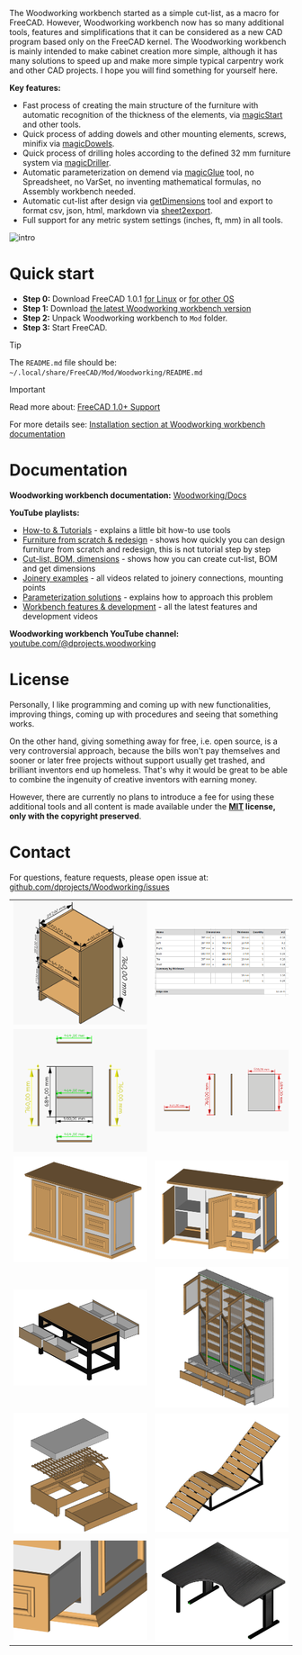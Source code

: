 The Woodworking workbench started as a simple cut-list, as a macro for FreeCAD. However, Woodworking workbench now has so many additional tools, features and simplifications that it can be considered as a new CAD program based only on the FreeCAD kernel. The Woodworking workbench is mainly intended to make cabinet creation more simple, although it has many solutions to speed up and make more simple typical carpentry work and other CAD projects. I hope you will find something for yourself here.

**Key features:**
* Fast process of creating the main structure of the furniture with automatic recognition of the thickness of the elements, via [magicStart](https://github.com/dprojects/Woodworking/tree/master/Docs#how-to-start---magicstart) and other tools.
* Quick process of adding dowels and other mounting elements, screws, minifix via [magicDowels](https://github.com/dprojects/Woodworking/tree/master/Docs#magicdowels).
* Quick process of drilling holes according to the defined 32 mm furniture system via [magicDriller](https://github.com/dprojects/Woodworking/tree/master/Docs#magicdriller).
* Automatic parameterization on demend via [magicGlue](https://github.com/dprojects/Woodworking/tree/master/Docs#magicglue) tool, no Spreadsheet, no VarSet, no inventing mathematical formulas, no Assembly workbench needed.
* Automatic cut-list after design via [getDimensions](https://github.com/dprojects/Woodworking/tree/master/Docs#getdimensions---cut-list-bom-creation-tool) tool and export to format csv, json, html, markdown via [sheet2export](https://github.com/dprojects/Woodworking/tree/master/Docs#sheet2export).
* Full support for any metric system settings (inches, ft, mm) in all tools.

![intro](https://raw.githubusercontent.com/dprojects/media/master/intro.gif)

# Quick start

* **Step 0:** Download FreeCAD 1.0.1 [for Linux](https://github.com/FreeCAD/FreeCAD/releases/download/1.0.1/FreeCAD_1.0.1-conda-Linux-x86_64-py311.AppImage) or [for other OS](https://github.com/FreeCAD/FreeCAD/releases/tag/1.0.1)
* **Step 1:** Download [the latest Woodworking workbench version](https://github.com/dprojects/Woodworking/archive/refs/heads/master.zip)
* **Step 2:** Unpack Woodworking workbench to `Mod` folder.
* **Step 3:** Start FreeCAD.

> [!TIP]
> The `README.md` file should be: `~/.local/share/FreeCAD/Mod/Woodworking/README.md`

> [!IMPORTANT]
> Read more about: [FreeCAD 1.0+ Support](https://github.com/dprojects/Woodworking/issues/49)

For more details see: [Installation section at Woodworking workbench documentation](https://github.com/dprojects/Woodworking/tree/master/Docs#installation)

# Documentation

**Woodworking workbench documentation:** [Woodworking/Docs](https://github.com/dprojects/Woodworking/tree/master/Docs)

**YouTube playlists:**

* [How-to & Tutorials](https://www.youtube.com/playlist?list=PLSKOS_LK45BAP3JmYWzraTHqb0tAeONkf) - explains a little bit how-to use tools
* [Furniture from scratch & redesign](https://www.youtube.com/playlist?list=PLSKOS_LK45BBHkWPjdWX49qh-GEsF511v) - shows how quickly you can design furniture from scratch and redesign, this is not tutorial step by step
* [Cut-list, BOM, dimensions](https://www.youtube.com/playlist?list=PLSKOS_LK45BCnwvCGt4klfF6uVAxfQQTy) - shows how you can create cut-list, BOM and get dimensions
* [Joinery examples](https://www.youtube.com/playlist?list=PLSKOS_LK45BBG8kJ2AZvQKBfOSfzhTrLt) - all videos related to joinery connections, mounting points
* [Parameterization solutions](https://www.youtube.com/playlist?list=PLSKOS_LK45BCzvg_B7oSTk1IsQnu5thtZ) - explains how to approach this problem
* [Workbench features & development](https://www.youtube.com/playlist?list=PLSKOS_LK45BDiLCETxbH_PV-uN3RAA0qz) - all the latest features and development videos

**Woodworking workbench YouTube channel:** [youtube.com/@dprojects.woodworking](https://www.youtube.com/@dprojects.woodworking/videos)

# License

Personally, I like programming and coming up with new functionalities, improving things, coming up with procedures and seeing that something works.

On the other hand, giving something away for free, i.e. open source, is a very controversial approach, because the bills won't pay themselves and sooner or later free projects without support usually get trashed, and brilliant inventors end up homeless. That's why it would be great to be able to combine the ingenuity of creative inventors with earning money.

However, there are currently no plans to introduce a fee for using these additional tools and all content is made available under the **[MIT](https://github.com/dprojects/Woodworking/blob/master/LICENSE) license, only with the copyright preserved**.

# Contact

For questions, feature requests, please open issue at: [github.com/dprojects/Woodworking/issues](https://github.com/dprojects/Woodworking/issues)


|   |   |
|---|---|
| [![c1r1](https://raw.githubusercontent.com/dprojects/Woodworking/master/Screenshots/matrix/c1r1.png)](https://raw.githubusercontent.com/dprojects/Woodworking/master/Screenshots/matrix/c1r1.png) | [![c2r1](https://raw.githubusercontent.com/dprojects/Woodworking/master/Screenshots/matrix/c2r1.png)](https://raw.githubusercontent.com/dprojects/Woodworking/master/Screenshots/matrix/c2r1.png) |
| [![c1r2](https://raw.githubusercontent.com/dprojects/Woodworking/master/Screenshots/matrix/c1r2.png)](https://raw.githubusercontent.com/dprojects/Woodworking/master/Screenshots/matrix/c1r2.png) | [![c2r2](https://raw.githubusercontent.com/dprojects/Woodworking/master/Screenshots/matrix/c2r2.png)](https://raw.githubusercontent.com/dprojects/Woodworking/master/Screenshots/matrix/c2r2.png) |
| [![c1r3](https://raw.githubusercontent.com/dprojects/Woodworking/master/Screenshots/matrix/c1r3.png)](https://raw.githubusercontent.com/dprojects/Woodworking/master/Screenshots/matrix/c1r3.png) | [![c2r3](https://raw.githubusercontent.com/dprojects/Woodworking/master/Screenshots/matrix/c2r3.png)](https://raw.githubusercontent.com/dprojects/Woodworking/master/Screenshots/matrix/c2r3.png) |
| [![c1r4](https://raw.githubusercontent.com/dprojects/Woodworking/master/Screenshots/matrix/c1r4.png)](https://raw.githubusercontent.com/dprojects/Woodworking/master/Screenshots/matrix/c1r4.png) | [![c2r4](https://raw.githubusercontent.com/dprojects/Woodworking/master/Screenshots/matrix/c2r4.png)](https://raw.githubusercontent.com/dprojects/Woodworking/master/Screenshots/matrix/c2r4.png) |
| [![c1r5](https://raw.githubusercontent.com/dprojects/Woodworking/master/Screenshots/matrix/c1r5.png)](https://raw.githubusercontent.com/dprojects/Woodworking/master/Screenshots/matrix/c1r5.png) | [![c2r5](https://raw.githubusercontent.com/dprojects/Woodworking/master/Screenshots/matrix/c2r5.png)](https://raw.githubusercontent.com/dprojects/Woodworking/master/Screenshots/matrix/c2r5.png) |
| [![c1r6](https://raw.githubusercontent.com/dprojects/Woodworking/master/Screenshots/matrix/c1r6.png)](https://raw.githubusercontent.com/dprojects/Woodworking/master/Screenshots/matrix/c1r6.png) | [![c2r6](https://raw.githubusercontent.com/dprojects/Woodworking/master/Screenshots/matrix/c2r6.png)](https://raw.githubusercontent.com/dprojects/Woodworking/master/Screenshots/matrix/c2r6.png) |
